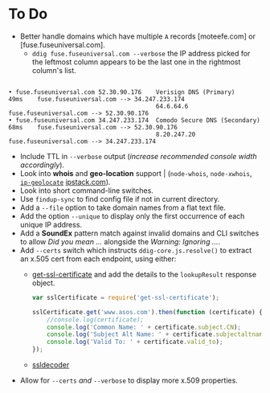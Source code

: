# To Do

* Better handle domains which have multiple `A` records [moteefe.com] or [fuse.fuseuniversal.com].
  * `ddig fuse.fuseuniversal.com --verbose` the IP address picked for the leftmost column appears to be the last one in the rightmost column's list.

```text

• fuse.fuseuniversal.com 52.30.90.176    Verisign DNS (Primary)         49ms    fuse.fuseuniversal.com --> 34.247.233.174
                                         64.6.64.6                              fuse.fuseuniversal.com --> 52.30.90.176
• fuse.fuseuniversal.com 34.247.233.174  Comodo Secure DNS (Secondary)  68ms    fuse.fuseuniversal.com --> 52.30.90.176
                                         8.20.247.20                            fuse.fuseuniversal.com --> 34.247.233.174
```

* Include TTL in `--verbose` output (*increase recommended console width accordingly*).
* Look into **whois** and **geo-location** support | (`node-whois`, `node-xwhois`, [`ip-geolocate`](https://www.npmjs.com/package/ip-geolocate) [ipstack.com](https://ipstack.com/)).
* Look into short command-line switches.
* Use `findup-sync` to find config file if not in current directory.
* Add a `--file` option to take domain names from a flat text file.
* Add the option `--unique` to display only the first occurrence of each unique IP address.
* Add a **SoundEx** pattern match against invalid domains and CLI switches to allow *Did you mean ...* alongside the *Warning: Ignoring ...*.
* Add `--certs` switch which instructs `ddig-core.js.resolve()` to extract an x.505 cert from each endpoint, using either:
  * [get-ssl-certificate](https://www.npmjs.com/package/get-ssl-certificate) and add the details to the `lookupResult` response object.

    ```javascript
    var sslCertificate = require('get-ssl-certificate');

    sslCertificate.get('www.asos.com').then(function (certificate) {
        //console.log(certificate);
        console.log('Common Name: ' + certificate.subject.CN);
        console.log('Subject Alt Name: ' + certificate.subjectaltname);
        console.log('Valid To: ' + certificate.valid_to);
    });
    ```

  * [ssldecoder](https://www.npmjs.com/package/ssldecoder)
* Allow for `--certs` *and* `--verbose` to display more x.509 properties.
